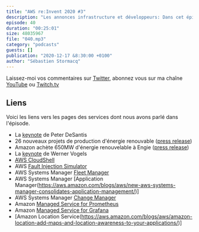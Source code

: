 ```yaml
---
title: "AWS re:Invent 2020 #3"
description: "Les annonces infrastructure et développeurs: Dans cet épisode, nous résumons les annonces faites par Peter DeSantis, VP Infrastructure de AWS et Werner Vogels, CTO Amazon.com. Nous parlons énergie renouvelable, chaos engineering, un coquillage dans la console, de Prometheus et Grafana et d'un nouveau service Amazon Location Service pour ne pas perdre le nord."
episode: 40
duration: "00:25:01"
size: 48035967
file: "040.mp3"
category: "podcasts"
guests: []
publication: "2020-12-17 &8:30:00 +0100"
author: "Sébastien Stormacq"
---
```


Laissez-moi vos commentaires sur [Twitter](https://twitter.com/sebsto), abonnez vous sur ma chaîne [YouTube](https://www.youtube.com/sebsto) ou [Twitch.tv](https://www.twitch.tv/sebAWS)

## Liens

Voici les liens vers les pages des services dont nous avons parlé dans l'épisode.

- La [keynote](https://virtual.awsevents.com/media/1_3n0np29g) de Peter DeSantis
- 26 nouveaux projets de production d'énergie renouvable ([press release](https://press.aboutamazon.com/news-releases/news-release-details/amazon-becomes-worlds-largest-corporate-purchaser-renewable))
- Amazon achète 650MW d'énergie renouvelable à Engie ([press release](https://www.engie.com/en/journalists/press-releases/engie-announces-650-mw-of-renewable-energy-offtake-contracts-with-amazon))
- La [keynote](https://virtual.awsevents.com/media/1_mmnm0tla) de Werner Vogels
- [AWS CloudShell](https://aws.amazon.com/blogs/aws/aws-cloudshell-command-line-access-to-aws-resources/)
- AWS [Fault Injection Simulator](https://aws.amazon.com/fis/) 
- AWS Systems Manager [Fleet Manager](https://aws.amazon.com/blogs/aws/new-aws-systems-manager-fleet-manager/) 
- AWS Systems Manager [Application Manager(https://aws.amazon.com/blogs/aws/new-aws-systems-manager-consolidates-application-management/)] 
- AWS Systems Manager [Change Manager](https://aws.amazon.com/blogs/aws/introducing-systems-manager-change-manager/) 
- Amazon [Managed Service for Prometheus](https://aws.amazon.com/blogs/aws/join-the-preview-amazon-managed-service-for-prometheus-amp/) 
- Amazon [Managed Service for Grafana](https://aws.amazon.com/blogs/aws/announcing-amazon-managed-grafana-service-in-preview/) 
- [Amazon Location Service(https://aws.amazon.com/blogs/aws/amazon-location-add-maps-and-location-awareness-to-your-applications/)] 
